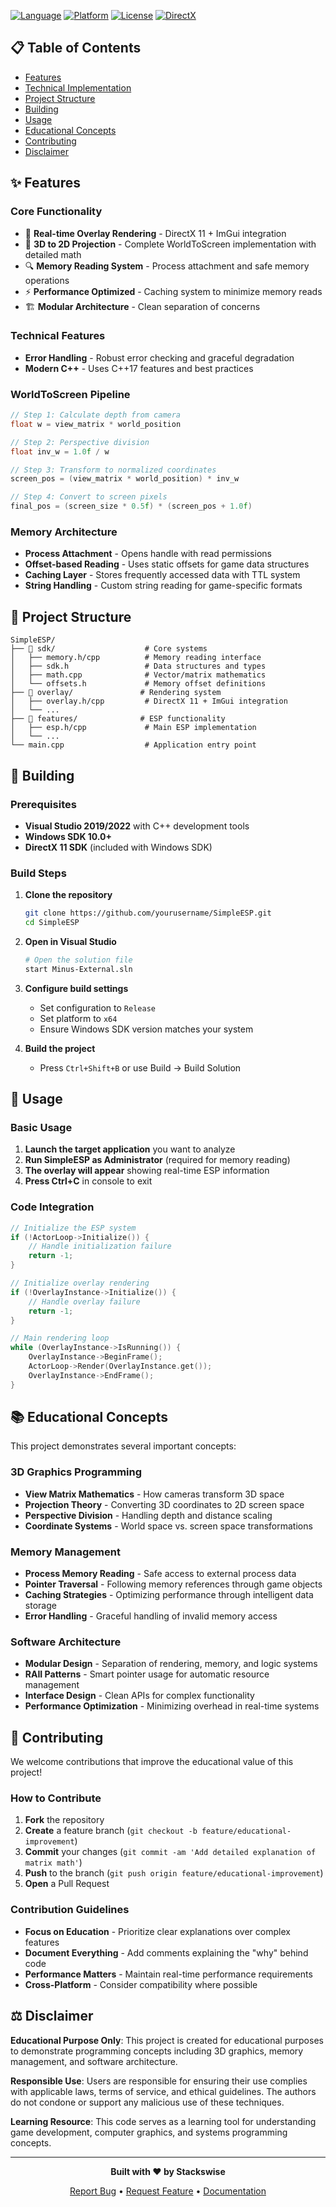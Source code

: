 [![Language](https://img.shields.io/badge/Language-C++-blue.svg)](https://isocpp.org/)
[![Platform](https://img.shields.io/badge/Platform-Windows-lightgrey.svg)](https://www.microsoft.com/windows)
[![License](https://img.shields.io/badge/License-Educational-green.svg)](#license)
[![DirectX](https://img.shields.io/badge/Graphics-DirectX%2011-red.svg)](https://docs.microsoft.com/en-us/windows/win32/direct3d11/atoc-dx-graphics-direct3d-11)

## 📋 Table of Contents
- [Features](#features)
- [Technical Implementation](#technical-implementation)
- [Project Structure](#project-structure)
- [Building](#building)
- [Usage](#usage)
- [Educational Concepts](#educational-concepts)
- [Contributing](#contributing)
- [Disclaimer](#disclaimer)

## ✨ Features
### Core Functionality
- 🎨 **Real-time Overlay Rendering** - DirectX 11 + ImGui integration
- 🧮 **3D to 2D Projection** - Complete WorldToScreen implementation with detailed math
- 🔍 **Memory Reading System** - Process attachment and safe memory operations
- ⚡ **Performance Optimized** - Caching system to minimize memory reads
- 🏗️ **Modular Architecture** - Clean separation of concerns

### Technical Features
- **Error Handling** - Robust error checking and graceful degradation
- **Modern C++** - Uses C++17 features and best practices

### WorldToScreen Pipeline
```cpp
// Step 1: Calculate depth from camera
float w = view_matrix * world_position

// Step 2: Perspective division  
float inv_w = 1.0f / w

// Step 3: Transform to normalized coordinates
screen_pos = (view_matrix * world_position) * inv_w

// Step 4: Convert to screen pixels
final_pos = (screen_size * 0.5f) * (screen_pos + 1.0f)
```

### Memory Architecture
- **Process Attachment** - Opens handle with read permissions
- **Offset-based Reading** - Uses static offsets for game data structures
- **Caching Layer** - Stores frequently accessed data with TTL system
- **String Handling** - Custom string reading for game-specific formats

## 📁 Project Structure

```
SimpleESP/
├── 📁 sdk/                    # Core systems
│   ├── memory.h/cpp          # Memory reading interface
│   ├── sdk.h                 # Data structures and types
│   ├── math.cpp              # Vector/matrix mathematics
│   └── offsets.h             # Memory offset definitions
├── 📁 overlay/               # Rendering system
│   ├── overlay.h/cpp         # DirectX 11 + ImGui integration
│   └── ...
├── 📁 features/              # ESP functionality
│   ├── esp.h/cpp             # Main ESP implementation
│   └── ...
└── main.cpp                  # Application entry point
```

## 🔨 Building

### Prerequisites
- **Visual Studio 2019/2022** with C++ development tools
- **Windows SDK 10.0+**
- **DirectX 11 SDK** (included with Windows SDK)

### Build Steps
1. **Clone the repository**
   ```bash
   git clone https://github.com/yourusername/SimpleESP.git
   cd SimpleESP
   ```

2. **Open in Visual Studio**
   ```bash
   # Open the solution file
   start Minus-External.sln
   ```

3. **Configure build settings**
   - Set configuration to `Release`
   - Set platform to `x64`
   - Ensure Windows SDK version matches your system

4. **Build the project**
   - Press `Ctrl+Shift+B` or use Build → Build Solution

## 🚀 Usage

### Basic Usage
1. **Launch the target application** you want to analyze
2. **Run SimpleESP as Administrator** (required for memory reading)
3. **The overlay will appear** showing real-time ESP information
4. **Press Ctrl+C** in console to exit

### Code Integration
```cpp
// Initialize the ESP system
if (!ActorLoop->Initialize()) {
    // Handle initialization failure
    return -1;
}

// Initialize overlay rendering
if (!OverlayInstance->Initialize()) {
    // Handle overlay failure  
    return -1;
}

// Main rendering loop
while (OverlayInstance->IsRunning()) {
    OverlayInstance->BeginFrame();
    ActorLoop->Render(OverlayInstance.get());
    OverlayInstance->EndFrame();
}
```

## 📚 Educational Concepts

This project demonstrates several important concepts:

### 3D Graphics Programming
- **View Matrix Mathematics** - How cameras transform 3D space
- **Projection Theory** - Converting 3D coordinates to 2D screen space
- **Perspective Division** - Handling depth and distance scaling
- **Coordinate Systems** - World space vs. screen space transformations

### Memory Management
- **Process Memory Reading** - Safe access to external process data
- **Pointer Traversal** - Following memory references through game objects
- **Caching Strategies** - Optimizing performance through intelligent data storage
- **Error Handling** - Graceful handling of invalid memory access

### Software Architecture  
- **Modular Design** - Separation of rendering, memory, and logic systems
- **RAII Patterns** - Smart pointer usage for automatic resource management
- **Interface Design** - Clean APIs for complex functionality
- **Performance Optimization** - Minimizing overhead in real-time systems

## 🤝 Contributing

We welcome contributions that improve the educational value of this project!

### How to Contribute
1. **Fork** the repository
2. **Create** a feature branch (`git checkout -b feature/educational-improvement`)
3. **Commit** your changes (`git commit -am 'Add detailed explanation of matrix math'`)
4. **Push** to the branch (`git push origin feature/educational-improvement`)
5. **Open** a Pull Request

### Contribution Guidelines
- **Focus on Education** - Prioritize clear explanations over complex features
- **Document Everything** - Add comments explaining the "why" behind code
- **Performance Matters** - Maintain real-time performance requirements
- **Cross-Platform** - Consider compatibility where possible

## ⚖️ Disclaimer

**Educational Purpose Only**: This project is created for educational purposes to demonstrate programming concepts including 3D graphics, memory management, and software architecture. 

**Responsible Use**: Users are responsible for ensuring their use complies with applicable laws, terms of service, and ethical guidelines. The authors do not condone or support any malicious use of these techniques.

**Learning Resource**: This code serves as a learning tool for understanding game development, computer graphics, and systems programming concepts.

---

<div align="center">

**Built with ❤️ by Stackswise**

[Report Bug](https://github.com//misery1x/Roblox-External/issues) • [Request Feature](https://github.com/misery1x/Roblox-External/issues) • [Documentation](https://github.com/misery1x/Roblox-External/wiki)

</div> 

